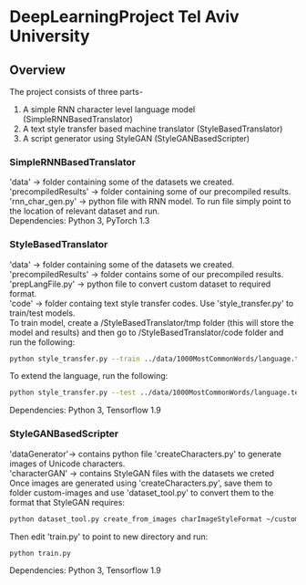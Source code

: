 # DeepLearningProject Tel Aviv University
## Overview
The project consists of three parts- 
1. A simple RNN character level language model      (SimpleRNNBasedTranslator)
2. A text style transfer based machine translator   (StyleBasedTranslator)
3. A script generator using StyleGAN                (StyleGANBasedScripter)

### SimpleRNNBasedTranslator
'data' -> folder containing some of the datasets we created.<br/>
'precompiledResults' -> folder containing some of our precompiled results. <br/>
'rnn_char_gen.py' -> python file with RNN model. To run file simply point to the location of relevant dataset and run.<br/>
Dependencies: Python 3, PyTorch 1.3<br/>

### StyleBasedTranslator
'data' -> folder containing some of the datasets we created.<br/>
'precompiledResults' -> folder contains some of our precompiled results.<br/>
'prepLangFile.py' -> python file to convert custom dataset to required format.<br/>
'code' -> folder containg text style transfer codes. Use 'style_transfer.py' to train/test models.<br/>
To train model, create a /StyleBasedTranslator/tmp folder (this will store the model and results) and then go to /StyleBasedTranslator/code folder and run the following:
```bash
python style_transfer.py --train ../data/1000MostCommonWords/language.train --dev ../data/1000MostCommonWords/language.dev --output ../tmp/language.dev --vocab ../tmp/1000MostCommonWords.vocab --model ../tmp/model
```
To extend the language, run the following:
```bash
python style_transfer.py --test ../data/1000MostCommonWords/language.test --output ../1000MostCommonWords/language.test --vocab ../tmp/1000MostCommonWords.vocab --model ../tmp/model --load_model true --beam 8
```
Dependencies: Python 3, Tensorflow 1.9

### StyleGANBasedScripter
'dataGenerator'-> contains python file 'createCharacters.py' to generate images of Unicode characters. <br/>
'characterGAN' -> contains StyleGAN files with the datasets we creted<br/>
Once images are generated using 'createCharacters.py', save them to folder custom-images and use 'dataset_tool.py' to convert them to the format that StyleGAN requires: <br/>
```bash
python dataset_tool.py create_from_images charImageStyleFormat ~/custom-images
```
Then edit 'train.py' to point to new directory and run:<br/>
```bash
python train.py
```
Dependencies: Python 3, Tensorflow 1.9

